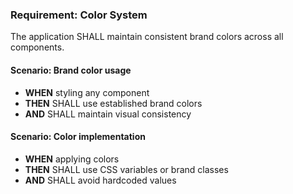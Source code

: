 ### Requirement: Color System
The application SHALL maintain consistent brand colors across all components.

#### Scenario: Brand color usage
- **WHEN** styling any component
- **THEN** SHALL use established brand colors
- **AND** SHALL maintain visual consistency

#### Scenario: Color implementation
- **WHEN** applying colors
- **THEN** SHALL use CSS variables or brand classes
- **AND** SHALL avoid hardcoded values